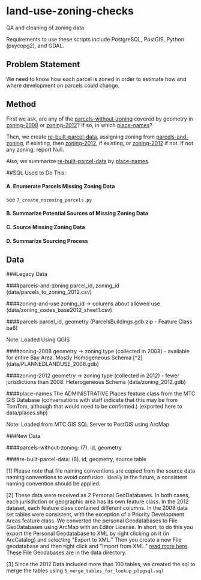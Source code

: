 # land-use-zoning-checks
QA and cleaning of zoning data

Requirements to use these scripts include PostgreSQL, PostGIS, Python (psycopg2), and GDAL. 

## Problem Statement

We need to know how each parcel is zoned in order to estimate how and where development on parcels could change. 

## Method

First we ask, are any of the [parcels-without-zoning](#parcels-without-zoning) covered by geometry in [zoning-2008](#zoning-2008) or [zoning-2012](#zoning-2012)? If so, in which [place-names](#place-names)? 

Then, we create [re-built-parcel-data](#re-built-parcel-data), assigning zoning from [parcels-and-zoning](#parcels-and-zoning), if existing, then [zoning-2012](#zoning-2012), if existing, or [zoning-2012](#zoning-2008) if not. If not any zoning, report Null. 

Also, we summarize [re-built-parcel-data](#re-built-parcel-data) by [place-names](#place-names).

##SQL Used to Do This:

#### A. Enumerate Parcels Missing Zoning Data
see `7_create_nozoning_parcels.py`

#### B. Summarize Potential Sources of Missing Zoning Data


#### C. Source Missing Zoning Data

#### D. Summarize Sourcing Process

## Data 

###Legacy Data

####parcels-and-zoning
parcel_id, zoning_id (data/parcels_to_zoning_2012.csv)

####zoning-and-use
zoning_id -> columns about allowed use (data/zoning_codes_base2012_sheet1.csv)

####parcels
parcel_id, geometry (ParcelsBuildings.gdb.zip - Feature Class ba8)

Note: Loaded Using QGIS

####zoning-2008
geometry -> zoning type (collected in 2008) - available for entire Bay Area. Mostly Homogeneous Schema [^2] 
(data/PLANNEDLANDUSE_2008.gdb)

####zoning-2012
geometry -> zoning type (collected in 2012) - fewer jurisdictions than 2008. Heterogeneous Schema 
(data/zoning_2012.gdb)

####place-names
The ADMINISTRATIVE.Places feature class from the MTC GIS Database (conversations with staff indicate that this may be from TomTom, although that would need to be confirmed.) (exported here to data/places.shp)

Note: Loaded from MTC GIS SQL Server to PostGIS using ArcMap

###New Data

####parcels-without-zoning:
(7). id, geometry

####re-built-parcel-data:
(8). id, geometry, source table

[1] Please note that file naming conventions are copied from the source data naming conventions to avoid confusion. Ideally in the future, a consistent naming convention should be applied.

[2] These data were received as 2 Personal GeoDatabases. In both cases, each jurisdiction or geographic area has its own feature class. In the 2012 dataset, each feature class contained different columns. In the 2008 data set tables were consistent, with the exception of a Priority Development Areas feature class. We converted the personal Geodatabases to File GeoDatabases using ArcMap with an Editor License. In short, to do this you export the Personal Geodatabase to XML by right clicking on it (in ArcCatalog) and selecting "Export to XML." Then you create a new File geodatabase and then right click and "Import from XML." [read more here](http://help.arcgis.com/en/arcgisdesktop/10.0/help/index.html#//003n00000032000000). These File Geodabases are in the data directory. 

[3] Since the 2012 Data included more than 100 tables, we created the sql to merge the tables using `5_merge_tables_for_lookup_plpgsql.sql`
